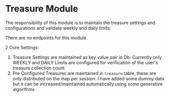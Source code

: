 # Treasure Module

The responsibility of this module is to maintain the treasure settings and configurations and validate weekly and daily limits.

There are no endpoints for this module.

2 Core Settings:
1. Treasure Settings are maintained as key value pair in Db. Currently only WEEKLY and DAILY Limits are configured for verification of the user's treasure collection count
2. Pre Configured Treasures are maintained in `treasure` table, these are only distributed on the map per session. I have added some dummy data but it can be increased/maintained automatically using some generative algorithms